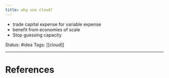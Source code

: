 ```yaml
---
title: why use cloud?
---
```

- trade capital expense for variable expense
- benefit from economies of scale
- Stop guessing capacity

Status: #idea
Tags: [[cloud]]

---
# References